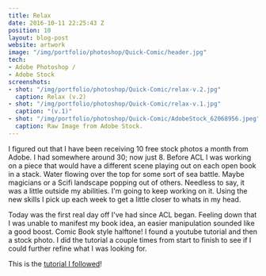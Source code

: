 ```yaml
---
title: Relax
date: 2016-10-11 22:25:43 Z
position: 10
layout: blog-post
website: artwork
image: "/img/portfolio/photoshop/Quick-Comic/header.jpg"
tech:
- Adobe Photoshop /
- Adobe Stock
screenshots:
- shot: "/img/portfolio/photoshop/Quick-Comic/relax-v.2.jpg"
  caption: Relax (v.2)
- shot: "/img/portfolio/photoshop/Quick-Comic/relax-v.1.jpg"
  caption: "(v.1)"
- shot: "/img/portfolio/photoshop/Quick-Comic/AdobeStock_62068956.jpeg"
  caption: Raw Image from Adobe Stock.
---
```


<style type="text/css">
	.portfolio .image-tint {
		background:blue;

  	}
</style>


I figured out that I have been receiving 10 free stock photos a month from Adobe. I had somewhere around 30; now just 8. Before ACL I was working on a piece that would have a different scene playing out on each open book in a stack. Water flowing over the top for some sort of sea battle. Maybe magicians or a Scifi landscape popping out of others. Needless to say, it was a little outside my abilities. I'm going to keep working on it. Using the new skills I pick up each week to get a little closer to whats in my head. 

Today was the first real day off I've had since ACL began. Feeling down that I was unable to manifest my book idea, an easier manipulation sounded like a good boost. Comic Book style halftone! I found a youtube tutorial and then a stock photo. I did the tutorial a couple times from start to finish to see if I could further refine what I was looking for.


This is the [tutorial I followed](https://www.youtube.com/watch?v=IS6k9ax4joI)!


